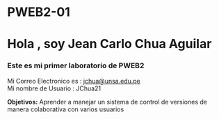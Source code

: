 # PWEB2-01
# Hola , soy Jean Carlo Chua Aguilar
### Este es mi primer laboratorio de PWEB2

Mi Correo Electronico es : jchua@unsa.edu.pe  
Mi nombre de Usuario :  JChua21  

**Objetivos:**
Aprender a manejar un sistema de control de versiones de manera colaborativa con varios usuarios

